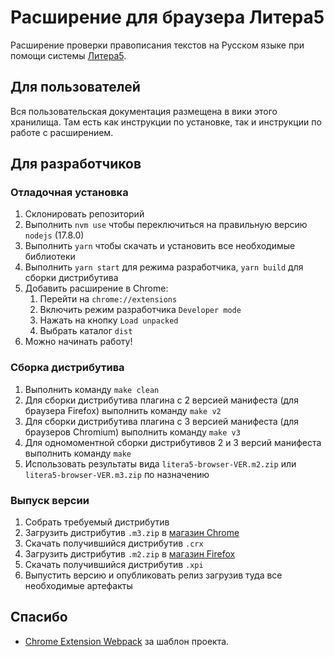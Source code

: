 Расширение для браузера Литера5
===============================

Расширение проверки правописания текстов на Русском языке при помощи системы [Литера5](https://litera5.ru).

Для пользователей
-----------------

Вся пользовательская документация размещена в вики этого хранилища. Там есть как инструкции по установке, так и инструкции по работе с расширением.

Для разработчиков
-----------------

### Отладочная установка

1. Склонировать репозиторий
2. Выполнить `nvm use` чтобы переключиться на правильную версию `nodejs` (17.8.0)
2. Выполнить `yarn` чтобы скачать и установить все необходимые библиотеки
3. Выполнить `yarn start` для режима разработчика, `yarn build` для сборки дистрибутива
4. Добавить расширение в Chrome:
   1. Перейти на `chrome://extensions`
   2. Включить режим разработчика `Developer mode`
   3. Нажать на кнопку `Load unpacked`
   4. Выбрать каталог `dist`
5. Можно начинать работу!

### Сборка дистрибутива

1. Выполнить команду `make clean`
2. Для сборки дистрибутива плагина с 2 версией манифеста (для браузера Firefox) выполнить команду `make v2`
3. Для сборки дистрибутива плагина с 3 версией манифеста (для браузеров Chromium) выполнить команду `make v3`
4. Для одномоментной сборки дистрибутивов 2 и 3 версий манифеста выполнить команду `make`
5. Использовать результаты вида `litera5-browser-VER.m2.zip` или `litera5-browser-VER.m3.zip` по назначению 

### Выпуск версии

1. Собрать требуемый дистрибутив
2. Загрузить дистрибутив `.m3.zip` в [магазин Chrome](https://chrome.google.com/u/1/webstore/devconsole/)
3. Скачать получившийся дистрибутив `.crx`
4. Загрузить дистрибутив `.m2.zip` в [магазин Firefox](https://addons.mozilla.org/ru/developers/)
5. Скачать получившийся дистрибутив `.xpi`
6. Выпустить версию и опубликовать релиз загрузив туда все необходимые артефакты 

Спасибо
-------

- [Chrome Extension Webpack](https://github.com/sszczep/chrome-extension-webpack) за шаблон проекта.
